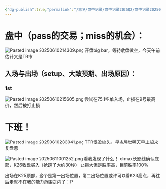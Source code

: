```yaml
---
{"dg-publish":true,"permalink":"/笔记/盘中记录/盘中记录2025Q2/盘中记录202506/20250610盘中记录/"}
---
```


# 盘中（pass的交易；miss的机会）：
![Pasted image 20250610214309.png](/img/user/%E5%9B%BE%E7%89%87%E5%AD%98%E6%94%BE%E5%9C%B0/Pasted%20image%2020250610214309.png)
开盘big bar，等待收盘做空，今天午前估计又是TR市
## 入场与出场（setup、大致预期、出场原因）：
### 1st
![Pasted image 20250610215605.png](/img/user/%E5%9B%BE%E7%89%87%E5%AD%98%E6%94%BE%E5%9C%B0/Pasted%20image%2020250610215605.png)
尝试在75.1空单入场，止损在9号最高价，然后被打止损

# 下班！
![Pasted image 20250610233041.png](/img/user/%E5%9B%BE%E7%89%87%E5%AD%98%E6%94%BE%E5%9C%B0/Pasted%20image%2020250610233041.png)
TTR很没搞头，早点睡觉明天早上起来复盘惹

![Pasted image 20250611001252.png](/img/user/%E5%9B%BE%E7%89%87%E5%AD%98%E6%94%BE%E5%9C%B0/Pasted%20image%2020250611001252.png)
看我发现了什么！
climax长影线确认底部，K26收盘买入（抢跑了大约30秒）
止损大但是胜率高，目前胜率100%

出场在K25顶部，这个是第一出场位置，第二出场位置或许可以看K23高点，再往后走就不在我的能力范围之内了：P
